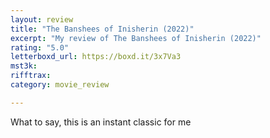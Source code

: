 ```yaml
---
layout: review
title: "The Banshees of Inisherin (2022)"
excerpt: "My review of The Banshees of Inisherin (2022)"
rating: "5.0"
letterboxd_url: https://boxd.it/3x7Va3
mst3k: 
rifftrax: 
category: movie_review

---
```


What to say, this is an instant classic for me